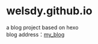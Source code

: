 # welsdy.github.io
a blog project based on hexo  
blog address：[my_blog](https://welsdy.github.io/)
